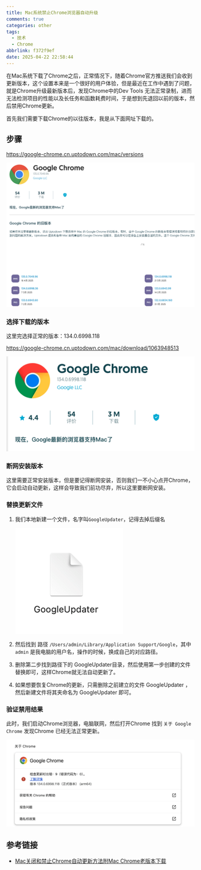 ```yaml
---
title: Mac系统禁止Chrome浏览器自动升级
comments: true
categories: other
tags:
  - 技术
  - Chrome
abbrlink: f372f9ef
date: 2025-04-22 22:58:44
---
```


在Mac系统下载了Chrome之后，正常情况下，随着Chrome官方推送我们会收到更新版本，这个设置本来是一个很好的用户体验，但是最近在工作中遇到了问题，就是Chrome升级最新版本后，发现Chrome中的Dev Tools 无法正常录制，进而无法检测项目的性能以及长任务和函数耗费时间，于是想到先退回以前的版本，然后禁用Chrome更新。
<!--more-->
首先我们需要下载Chrome的以往版本，我是从下面网址下载的。

## 步骤

https://google-chrome.cn.uptodown.com/mac/versions

![image-20250422155738360](Mac%E7%B3%BB%E7%BB%9F%E7%A6%81%E6%AD%A2Chrome%E6%B5%8F%E8%A7%88%E5%99%A8%E8%87%AA%E5%8A%A8%E5%8D%87%E7%BA%A7/image-20250422155738360.png)

### 选择下载的版本

这里完选择正常的版本：134.0.6998.118

https://google-chrome.cn.uptodown.com/mac/download/1063948513

![image-20250422154930023](Mac%E7%B3%BB%E7%BB%9F%E7%A6%81%E6%AD%A2Chrome%E6%B5%8F%E8%A7%88%E5%99%A8%E8%87%AA%E5%8A%A8%E5%8D%87%E7%BA%A7/image-20250422154930023.png)

### 断网安装版本

这里需要正常安装版本，但是要记得断网安装，否则我们一不小心点开Chrome，它会启动自动更新，这样会导致我们前功尽弃，所以这里要断网安装。

### 替换更新文件

1. 我们本地新建一个文件，名字叫`GoogleUpdater`，记得去掉后缀名

   ![image-20250422155323234](Mac%E7%B3%BB%E7%BB%9F%E7%A6%81%E6%AD%A2Chrome%E6%B5%8F%E8%A7%88%E5%99%A8%E8%87%AA%E5%8A%A8%E5%8D%87%E7%BA%A7/image-20250422155323234.png)

2. 然后找到 路径 `/Users/admin/Library/Application Support/Google`，其中`admin` 是我电脑的用户名，操作的时候，换成自己的对应路径。

3. 删除第二步找到路径下的 GoogleUpdater目录，然后使用第一步创建的文件替换即可，这样Chrome就无法自动更新了。

4. 如果想要恢复Chrome的更新，只需删除之前建立的文件 GoogleUpdater ，然后新建文件将其夹命名为 GoogleUpdater 即可。

### 验证禁用结果

此时，我们启动Chrome浏览器，电脑联网，然后打开Chrome 找到  `关于 Google Chrome` 发现Chrome 已经无法正常更新。

![image-20250422155841395](Mac%E7%B3%BB%E7%BB%9F%E7%A6%81%E6%AD%A2Chrome%E6%B5%8F%E8%A7%88%E5%99%A8%E8%87%AA%E5%8A%A8%E5%8D%87%E7%BA%A7/image-20250422155841395.png)

## 参考链接

- [Mac关闭和禁止Chrome自动更新方法附Mac Chrome老版本下载](https://www.macapp.so/tips/chrome-updates-off/)
